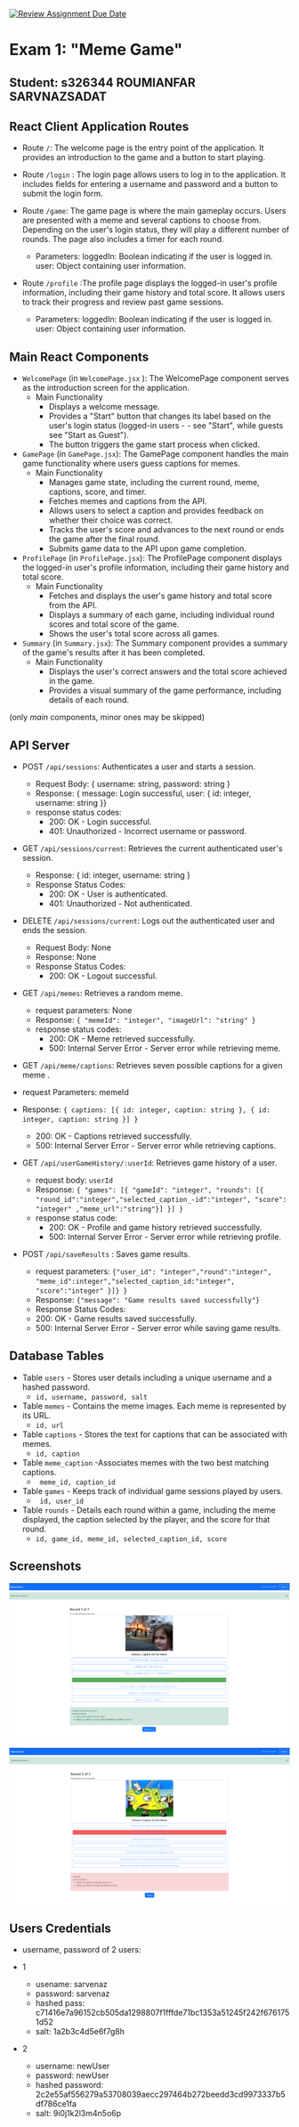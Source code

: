 [![Review Assignment Due Date](https://classroom.github.com/assets/deadline-readme-button-24ddc0f5d75046c5622901739e7c5dd533143b0c8e959d652212380cedb1ea36.svg)](https://classroom.github.com/a/AVMm0VzU)
# Exam 1: "Meme Game"
## Student: s326344 ROUMIANFAR SARVNAZSADAT 

## React Client Application Routes

- Route `/`: The welcome page is the entry point of the application. It provides an introduction to the game and a button to start playing.

- Route `/login` : The login page allows users to log in to the application. It includes fields for entering a username and password and a button to submit the login form.

- Route `/game`: The game page is where the main gameplay occurs. Users are presented with a meme and several captions to choose from. Depending on the user's login status, they will play a different number of rounds. The page also includes a timer for each round.
  - Parameters:
        loggedIn: Boolean indicating if the user is logged in.
        user: Object containing user information.
        
- Route `/profile` :The profile page displays the logged-in user's profile information, including their game history and total score. It allows users to track their progress and review past game sessions.
  - Parameters:
      loggedIn: Boolean indicating if the user is logged in.
      user: Object containing user information.



## Main React Components

- `WelcomePage` (in `WelcomePage.jsx` ): The WelcomePage component serves as the introduction screen for the application.
  - Main Functionality
      - Displays a welcome message.
      - Provides a "Start" button that changes its label based on the user's login status (logged-in users - - see "Start", while guests see "Start as Guest").
      - The button triggers the game start process when clicked.
- `GamePage` (in `GamePage.jsx`): The GamePage component handles the main game functionality where users guess captions for memes.
  - Main Functionality
      - Manages game state, including the current round, meme, captions, score, and timer.
      - Fetches memes and captions from the API.
      - Allows users to select a caption and provides feedback on whether their choice was correct.
      - Tracks the user's score and advances to the next round or ends the game after the final round.
      - Submits game data to the API upon game completion.
- `ProfilePage` (in `ProfilePage.jsx`): The ProfilePage component displays the logged-in user's profile information, including their game history and total score.
  - Main Functionality
    - Fetches and displays the user's game history and total score from the API.
    - Displays a summary of each game, including individual round scores and total score of the game.
    - Shows the user's total score across all games.
- `Summary`  (in `Summary.jsx`): The Summary component provides a summary of the game's results after it has been completed.
  - Main Functionality
    - Displays the user's correct answers and the total score achieved in the game.
    - Provides a visual summary of the game performance, including details of each round.


(only _main_ components, minor ones may be skipped)


## API Server


- POST `/api/sessions`: Authenticates a user and starts a session.
  - Request Body: { username: string, password: string }
  - Response: { message: Login successful, user: { id: integer, username: string }}
  - response status codes:
      - 200: OK - Login successful.
      - 401: Unauthorized - Incorrect username or password.


- GET `/api/sessions/current`: Retrieves the current authenticated user's session.
  - Response: { id: integer, username: string }
  - Response Status Codes:
      - 200: OK - User is authenticated.
      - 401: Unauthorized - Not authenticated.


- DELETE  `/api/sessions/current`: Logs out the authenticated user and ends the session.
  - Request Body: None
  - Response: None
  - Response Status Codes:
      - 200: OK - Logout successful.


- GET `/api/memes`: Retrieves a random meme.
  - request parameters: None
  - Response: `{ "memeId": "integer", "imageUrl": "string" }`
  - response status codes:
      - 200: OK - Meme retrieved successfully.
      - 500: Internal Server Error - Server error while retrieving meme.

  

-  GET `/api/meme/captions`: Retrieves seven possible captions for a given meme .
  - request Parameters: memeId
  - Response: `{ captions: [{ id: integer, caption: string }, { id: integer, caption: string }] }`
      - 200: OK - Captions retrieved successfully.
      - 500: Internal Server Error - Server error while retrieving captions.



- GET `/api/userGameHistory/:userId`: Retrieves game history of a user.
  - request body: `userId `
  - Response: `{ "games": [{ "gameId": "integer", "rounds": [{ "round_id":"integer","selected_caption_-id":"integer", "score": "integer" ,"meme_url":"string"}] }] }`
  - response status code:
      - 200: OK - Profile and game history retrieved successfully.
      - 500: Internal Server Error - Server error while retrieving profile.



- POST  `/api/saveResults` : Saves game results.
  - request parameters: `{"user_id": "integer","round":"integer", "meme_id":integer","selected_caption_id:"integer", "score":"integer" }]} }`
  - Response:  `{"message": "Game results saved successfully"}`
  - Response Status Codes:
  - 200: OK - Game results saved successfully.
  - 500: Internal Server Error - Server error while saving game results.




## Database Tables

- Table `users` - Stores user details including a unique username and a hashed password.
  - ` id, username, password, salt `
- Table `memes` - Contains the meme images. Each meme is represented by its URL.
  - `id, url`
- Table `captions` - Stores the text for captions that can be associated with memes.
  - `id, caption`
- Table `meme_caption` -Associates memes with the two best matching captions.
  - ` meme_id, caption_id`
- Table `games` - Keeps track of individual game sessions played by users.
  - ` id, user_id`
- Table `rounds` - Details each round within a game, including the meme displayed, the caption selected by the player, and the score for that round.
  - `id, game_id, meme_id, selected_caption_id, score`
## Screenshots

![screenshot1](./img/Screenshot1.png)

![screenshot2](./img/Screenshot2.png)


## Users Credentials

- username, password of 2 users:
- 1

    - usename: sarvenaz
    - password: sarvenaz
    - hashed pass: c71416e7a96152cb505da1298807f1fffde71bc1353a51245f242f6761751d52
    - salt: 1a2b3c4d5e6f7g8h

- 2

    - username: newUser
    - password: newUser
    - hashed password: 2c2e55af556279a53708039aecc297464b272beedd3cd9973337b5df786ce1fa
    - salt: 9i0j1k2l3m4n5o6p
